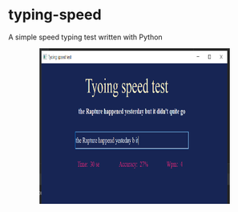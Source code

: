 # typing-speed
A simple speed typing test written with Python
<p align="center">
   <img width="380" height="310"src="image/test.png">
</p>
